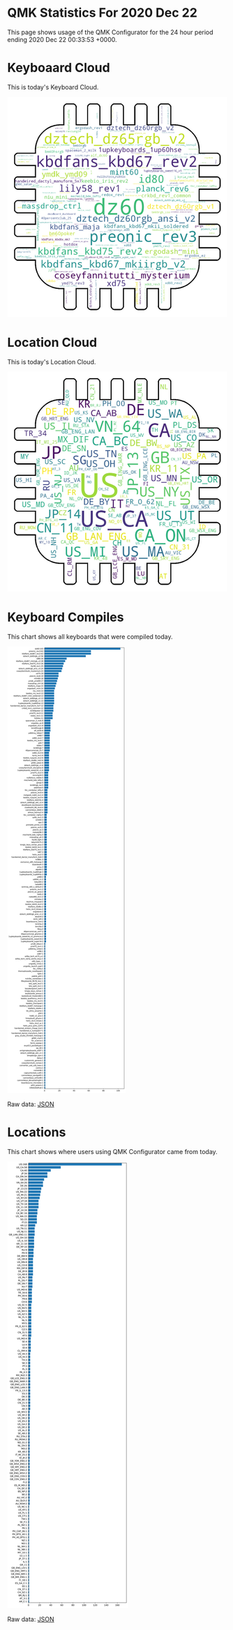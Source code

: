 # QMK Statistics For 2020 Dec 22

This page shows usage of the QMK Configurator for the 24 hour period ending 2020 Dec 22 00:33:53 +0000.

# Keyboaard Cloud

This is today's Keyboard Cloud.

<img src="reports/20201222/keyboards_wordcloud.png">

# Location Cloud

This is today's Location Cloud.

<img src="reports/20201222/locations_wordcloud.png">

# Keyboard Compiles

This chart shows all keyboards that were compiled today.

<img src="reports/20201222/keyboards.svg">

Raw data: [JSON](reports/20201222/keyboards.json ':ignore')

# Locations

This chart shows where users using QMK Configurator came from today.

<img src="reports/20201222/locations.svg">

Raw data: [JSON](reports/20201222/locations.json ':ignore')
    
